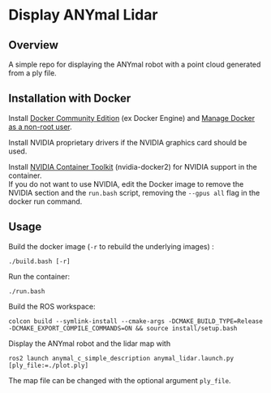 # Display ANYmal Lidar

## Overview

A simple repo for displaying the ANYmal robot with a point cloud generated from a ply file.

## Installation with Docker

Install [Docker Community Edition](https://docs.docker.com/engine/install/ubuntu/) (ex Docker Engine) and [Manage Docker as a non-root user](https://docs.docker.com/engine/install/linux-postinstall/#manage-docker-as-a-non-root-user).

Install NVIDIA proprietary drivers if the NVIDIA graphics card should be used.

Install [NVIDIA Container Toolkit](https://docs.nvidia.com/datacenter/cloud-native/container-toolkit/install-guide.html#setting-up-nvidia-container-toolkit) (nvidia-docker2) for NVIDIA support in the container. \
If you do not want to use NVIDIA, edit the Docker image to remove the NVIDIA section and the `run.bash` script, removing the `--gpus all` flag in the docker run command.

## Usage

Build the docker image (`-r` to rebuild the underlying images) :
```shell
./build.bash [-r]
```

Run the container:
```shell
./run.bash
```

Build the ROS workspace:
```shell
colcon build --symlink-install --cmake-args -DCMAKE_BUILD_TYPE=Release -DCMAKE_EXPORT_COMPILE_COMMANDS=ON && source install/setup.bash
```

Display the ANYmal robot and the lidar map with
```
ros2 launch anymal_c_simple_description anymal_lidar.launch.py [ply_file:=./plot.ply]
```
The map file can be changed with the optional argument `ply_file`.
